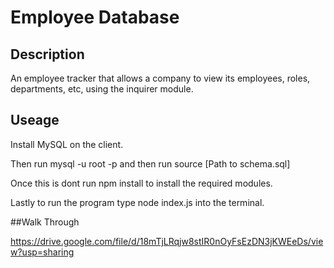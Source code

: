 # Employee Database

## Description

An employee tracker that allows a company to view its employees, roles, departments, etc, using the inquirer module.

## Useage

Install MySQL on the client.

Then run mysql -u root -p and then run source [Path to schema.sql]

Once this is dont run npm install to install the required modules.

Lastly to run the program type node index.js into the terminal.

##Walk Through

https://drive.google.com/file/d/18mTjLRqjw8stIR0nOyFsEzDN3jKWEeDs/view?usp=sharing

